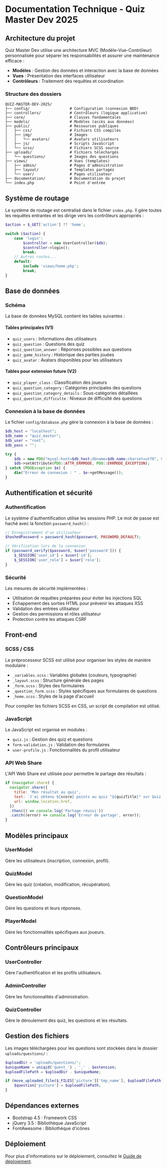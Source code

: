 # Documentation Technique - Quiz Master Dev 2025

## Architecture du projet

Quiz Master Dev utilise une architecture MVC (Modèle-Vue-Contrôleur) personnalisée pour séparer les responsabilités et assurer une maintenance efficace :

- **Modèles** : Gestion des données et interaction avec la base de données
- **Vues** : Présentation des interfaces utilisateur
- **Contrôleurs** : Traitement des requêtes et coordination

### Structure des dossiers

```
QUIZ-MASTER-DEV-2025/
├── config/                  # Configuration (connexion BDD)
├── controllers/             # Contrôleurs (logique applicative)
├── core/                    # Classes fondamentales
├── models/                  # Modèles (accès aux données)
├── public/                  # Ressources publiques
│   ├── css/                 # Fichiers CSS compilés
│   ├── img/                 # Images
│   │   └── avatars/         # Avatars utilisateurs
│   ├── js/                  # Scripts JavaScript
│   └── scss/                # Fichiers SCSS source
├── uploads/                 # Fichiers téléchargés
│   └── questions/           # Images des questions
├── views/                   # Vues (templates)
│   ├── admin/               # Pages d'administration
│   ├── layout/              # Templates partagés
│   └── user/                # Pages utilisateur
├── documentation/           # Documentation du projet
└── index.php                # Point d'entrée
```

## Système de routage

Le système de routage est centralisé dans le fichier `index.php`. Il gère toutes les requêtes entrantes et les dirige vers les contrôleurs appropriés :

```php
$action = $_GET['action'] ?? 'home';

switch ($action) {
    case 'login':
        $controller = new UserController($db);
        $controller->login();
        break;
    // Autres routes...
    default:
        include 'views/home.php';
        break;
}
```

## Base de données

### Schéma

La base de données MySQL contient les tables suivantes :

#### Tables principales (V1)
- `quiz_users` : Informations des utilisateurs
- `quiz_question` : Questions des quiz
- `quiz_question_answer` : Réponses possibles aux questions
- `quiz_game_history` : Historique des parties jouées
- `quiz_avatar` : Avatars disponibles pour les utilisateurs

#### Tables pour extension future (V2)
- `quiz_player_class` : Classification des joueurs
- `quiz_question_category` : Catégories principales des questions
- `quiz_question_category_details` : Sous-catégories détaillées
- `quiz_question_difficulte` : Niveaux de difficulté des questions

### Connexion à la base de données

Le fichier `config/database.php` gère la connexion à la base de données :

```php
$db_host = "localhost";
$db_name = "quiz_master";
$db_user = "root";
$db_pass = "";

try {
    $db = new PDO("mysql:host=$db_host;dbname=$db_name;charset=utf8", $db_user, $db_pass);
    $db->setAttribute(PDO::ATTR_ERRMODE, PDO::ERRMODE_EXCEPTION);
} catch (PDOException $e) {
    die("Erreur de connexion : " . $e->getMessage());
}
```

## Authentification et sécurité

### Authentification

Le système d'authentification utilise les sessions PHP. Le mot de passe est haché avec la fonction `password_hash()` :

```php
// Enregistrement d'un utilisateur
$hashedPassword = password_hash($password, PASSWORD_DEFAULT);

// Vérification lors de la connexion
if (password_verify($password, $user['password'])) {
    $_SESSION['user_id'] = $user['id'];
    $_SESSION['user_role'] = $user['role'];
}
```

### Sécurité

Les mesures de sécurité implémentées :

- Utilisation de requêtes préparées pour éviter les injections SQL
- Échappement des sorties HTML pour prévenir les attaques XSS
- Validation des entrées utilisateur
- Gestion des permissions et rôles utilisateur
- Protection contre les attaques CSRF

## Front-end

### SCSS / CSS

Le préprocesseur SCSS est utilisé pour organiser les styles de manière modulaire :

- `_variables.scss` : Variables globales (couleurs, typographie)
- `_layout.scss` : Structure générale des pages
- `_form.scss` : Styles des formulaires
- `_question_form.scss` : Styles spécifiques aux formulaires de questions
- `_home.scss` : Styles de la page d'accueil

Pour compiler les fichiers SCSS en CSS, un script de compilation est utilisé.

### JavaScript

Le JavaScript est organisé en modules :

- `quiz.js` : Gestion des quiz et questions
- `form-validation.js` : Validation des formulaires
- `user-profile.js` : Fonctionnalités du profil utilisateur

### API Web Share

L'API Web Share est utilisée pour permettre le partage des résultats :

```javascript
if (navigator.share) {
  navigator.share({
    title: 'Mon résultat au quiz',
    text: `J'ai obtenu ${score} points au quiz "${quizTitle}" sur Quiz Master Dev!`,
    url: window.location.href,
  })
  .then(() => console.log('Partage réussi'))
  .catch((error) => console.log('Erreur de partage', error));
}
```

## Modèles principaux

### UserModel

Gère les utilisateurs (inscription, connexion, profil).

### QuizModel

Gère les quiz (création, modification, récupération).

### QuestionModel

Gère les questions et leurs réponses.

### PlayerModel

Gère les fonctionnalités spécifiques aux joueurs.

## Contrôleurs principaux

### UserController

Gère l'authentification et les profils utilisateurs.

### AdminController

Gère les fonctionnalités d'administration.

### QuizController

Gère le déroulement des quiz, les questions et les résultats.

## Gestion des fichiers

Les images téléchargées pour les questions sont stockées dans le dossier `uploads/questions/` :

```php
$uploadDir = 'uploads/questions/';
$uniqueName = uniqid('quest_') . '.' . $extension;
$uploadFilePath = $uploadDir . $uniqueName;

if (move_uploaded_file($_FILES['picture']['tmp_name'], $uploadFilePath)) {
    $question['picture'] = $uploadFilePath;
}
```

## Dépendances externes

- Bootstrap 4.5 : Framework CSS
- jQuery 3.5 : Bibliothèque JavaScript
- FontAwesome : Bibliothèque d'icônes

## Déploiement

Pour plus d'informations sur le déploiement, consultez le [Guide de déploiement](deploiement.md).
